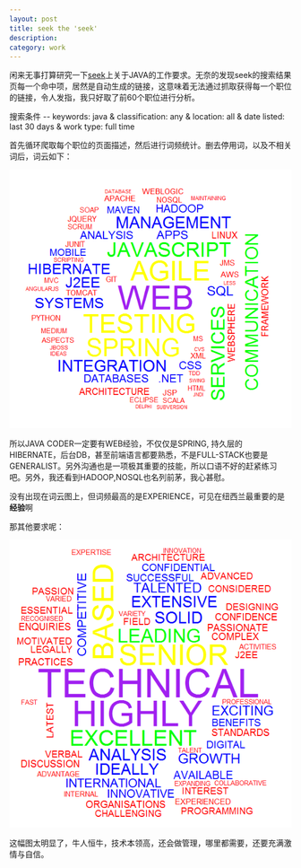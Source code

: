 ```yaml
---
layout: post
title: seek the 'seek'
description: 
category: work
---
```


闲来无事打算研究一下[seek](http://www.seek.co.nz)上关于JAVA的工作要求。无奈的发现seek的搜索结果页每一个命中项，居然是自动生成的链接，这意味着无法通过抓取获得每一个职位的链接，令人发指，我只好取了前60个职位进行分析。


搜索条件 -- keywords: java & classification: any & location: all & date listed: last 30 days & work type: full time


首先循环爬取每个职位的页面描述，然后进行词频统计。删去停用词，以及不相关词后，词云如下：

![词云1](/images/seek-1.png)

所以JAVA CODER一定要有WEB经验，不仅仅是SPRING, 持久层的HIBERNATE，后台DB，甚至前端语言都要熟悉，不是FULL-STACK也要是GENERALIST。另外沟通也是一项极其重要的技能，所以口语不好的赶紧练习吧。另外，我还看到HADOOP,NOSQL也名列前茅，我心甚慰。

没有出现在词云图上，但词频最高的是EXPERIENCE，可见在纽西兰最重要的是**经验**啊

那其他要求呢：

![词云2](/images/seek-2.png)


这幅图太明显了，牛人恒牛，技术本领高，还会做管理，哪里都需要，还要充满激情与自信。